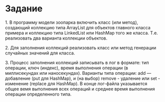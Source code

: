 # Задание

1.​ В программу модели зоопарка включить класс (или метод), создающий коллекцию типа ArrayList для объектов главного класса примера и коллекцию типа LinkedList или HashMap того же класса. Т.е. реализовать два варианта коллекции объектов.

2.​ Для заполнения коллекций реализовать класс или метод генерации случайных значений для класса.

3.​ Процесс заполнения коллекций записывать в лог в формате: тип операции, ключ (индекс), время выполнения операции (в миллисекундах или наносекундах). Варианты типа операции: add — добавление (put для HashMap), и (на выбор) remove - удаление или set - изменение (replace для HashMap). В конце лог-файла указывается общее вемя выполнения всех операций и среднее время выполнения операции определенного типа.